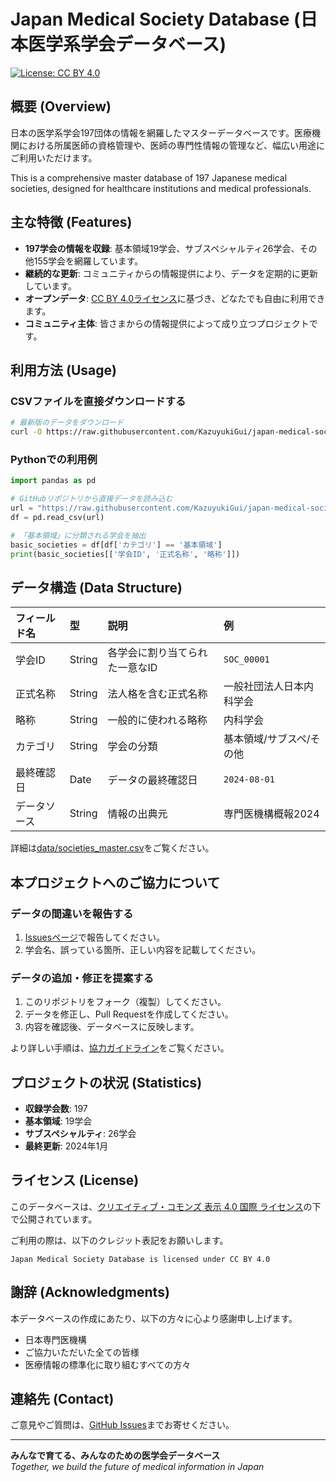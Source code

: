 # Japan Medical Society Database (日本医学系学会データベース)

[![License: CC BY 4.0](https://img.shields.io/badge/License-CC_BY_4.0-lightgrey.svg)](https://creativecommons.org/licenses/by/4.0/)

## 概要 (Overview)

日本の医学系学会197団体の情報を網羅したマスターデータベースです。医療機関における所属医師の資格管理や、医師の専門性情報の管理など、幅広い用途にご利用いただけます。

This is a comprehensive master database of 197 Japanese medical societies, designed for healthcare institutions and medical professionals.

## 主な特徴 (Features)

- **197学会の情報を収録**: 基本領域19学会、サブスペシャルティ26学会、その他155学会を網羅しています。
- **継続的な更新**: コミュニティからの情報提供により、データを定期的に更新しています。
- **オープンデータ**: [CC BY 4.0ライセンス](https://creativecommons.org/licenses/by/4.0/)に基づき、どなたでも自由に利用できます。
- **コミュニティ主体**: 皆さまからの情報提供によって成り立つプロジェクトです。

## 利用方法 (Usage)

### CSVファイルを直接ダウンロードする
```bash
# 最新版のデータをダウンロード
curl -O https://raw.githubusercontent.com/KazuyukiGui/japan-medical-society-database/main/data/societies_master.csv
```

### Pythonでの利用例
```python
import pandas as pd

# GitHubリポジトリから直接データを読み込む
url = "https://raw.githubusercontent.com/KazuyukiGui/japan-medical-society-database/main/data/societies_master.csv"
df = pd.read_csv(url)

# 「基本領域」に分類される学会を抽出
basic_societies = df[df['カテゴリ'] == '基本領域']
print(basic_societies[['学会ID', '正式名称', '略称']])
```

## データ構造 (Data Structure)

| フィールド名 | 型 | 説明 | 例 |
|:---|:---|:---|:---|
| 学会ID | String | 各学会に割り当てられた一意なID | `SOC_00001` |
| 正式名称 | String | 法人格を含む正式名称 | 一般社団法人日本内科学会 |
| 略称 | String | 一般的に使われる略称 | 内科学会 |
| カテゴリ | String | 学会の分類 | 基本領域/サブスペ/その他 |
| 最終確認日 | Date | データの最終確認日 | `2024-08-01` |
| データソース | String | 情報の出典元 | 専門医機構概報2024 |

詳細は[data/societies_master.csv](data/societies_master.csv)をご覧ください。

## 本プロジェクトへのご協力について

### データの間違いを報告する
1. [Issuesページ](https://github.com/KazuyukiGui/japan-medical-society-database/issues)で報告してください。
2. 学会名、誤っている箇所、正しい内容を記載してください。

### データの追加・修正を提案する
1. このリポジトリをフォーク（複製）してください。
2. データを修正し、Pull Requestを作成してください。
3. 内容を確認後、データベースに反映します。

より詳しい手順は、[協力ガイドライン](CONTRIBUTING.md)をご覧ください。

## プロジェクトの状況 (Statistics)

- **収録学会数**: 197
- **基本領域**: 19学会
- **サブスペシャルティ**: 26学会
- **最終更新**: 2024年1月

## ライセンス (License)

このデータベースは、[クリエイティブ・コモンズ 表示 4.0 国際 ライセンス](https://creativecommons.org/licenses/by/4.0/)の下で公開されています。

ご利用の際は、以下のクレジット表記をお願いします。
```
Japan Medical Society Database is licensed under CC BY 4.0
```

## 謝辞 (Acknowledgments)

本データベースの作成にあたり、以下の方々に心より感謝申し上げます。
- 日本専門医機構
- ご協力いただいた全ての皆様
- 医療情報の標準化に取り組むすべての方々

## 連絡先 (Contact)

ご意見やご質問は、[GitHub Issues](https://github.com/KazuyukiGui/japan-medical-society-database/issues)までお寄せください。

---

**みんなで育てる、みんなのための医学会データベース**  
*Together, we build the future of medical information in Japan*